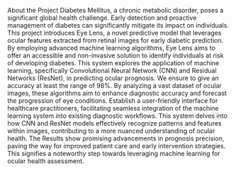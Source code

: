 About the Project
    Diabetes Mellitus, a chronic metabolic disorder, poses a significant global health challenge. Early detection and proactive management of diabetes can significantly mitigate its impact on individuals. This project introduces Eye Lens, a novel predictive model that leverages ocular features extracted from retinal images for early diabetic prediction. By employing advanced machine learning algorithms, Eye Lens aims to offer an accessible and non-invasive solution to identify individuals at risk of developing diabetes. This system explores the application of machine learning, specifically Convolutional Neural Network 
(CNN) and Residual Networks (ResNet), in predicting ocular prognosis. We ensure to give an accuracy at least the range of 98%. By analyzing a vast dataset of ocular images, these algorithms aim to enhance diagnostic accuracy and forecast the progression of eye conditions. Establish a user-friendly interface for healthcare practitioners, facilitating seamless integration of the machine learning system into existing diagnostic workflows. This system delves into how CNN and ResNet models effectively recognize patterns and features within images, contributing to a more nuanced understanding of ocular health. The Results show promising advancements in prognosis precision, paving the way for improved patient care and early intervention strategies. This signifies a noteworthy step towards leveraging machine learning for ocular health assessment.
